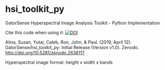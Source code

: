 # hsi_toolkit_py
GatorSense Hyperspectral Image Analysis Toolkit - Python Implementation

Cite this code when using it: [![DOI](https://zenodo.org/badge/DOI/10.5281/zenodo.2638117.svg)](https://doi.org/10.5281/zenodo.2638117)

Alina, Susan, Yutai, Caleb, Ron, John, & Paul. (2019, April 12). GatorSense/hsi_toolkit_py: Initial Release (Version v1.0). Zenodo. http://doi.org/10.5281/zenodo.2638117


Hyperspectral image format: height x width x bands


